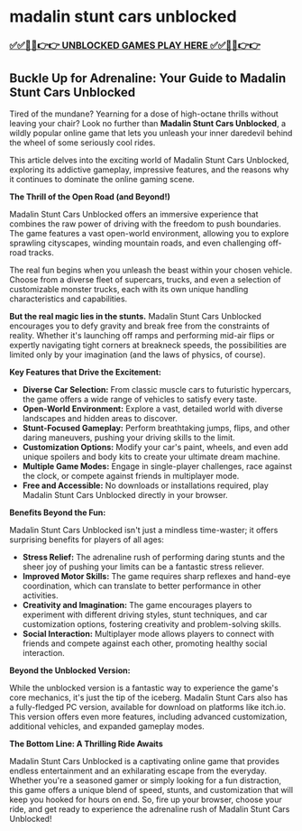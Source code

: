# madalin stunt cars unblocked

### [✅✅🔴🔴👉👉 UNBLOCKED GAMES PLAY HERE ✅✅🔴🔴👉👉](https://topstoryindia.com)

## Buckle Up for Adrenaline: Your Guide to Madalin Stunt Cars Unblocked

Tired of the mundane? Yearning for a dose of high-octane thrills without leaving your chair? Look no further than **Madalin Stunt Cars Unblocked**, a wildly popular online game that lets you unleash your inner daredevil behind the wheel of some seriously cool rides.

This article delves into the exciting world of Madalin Stunt Cars Unblocked, exploring its addictive gameplay, impressive features, and the reasons why it continues to dominate the online gaming scene.

**The Thrill of the Open Road (and Beyond!)**

Madalin Stunt Cars Unblocked offers an immersive experience that combines the raw power of driving with the freedom to push boundaries.  The game features a vast open-world environment, allowing you to explore sprawling cityscapes, winding mountain roads, and even challenging off-road tracks. 

The real fun begins when you unleash the beast within your chosen vehicle. Choose from a diverse fleet of supercars, trucks, and even a selection of customizable monster trucks, each with its own unique handling characteristics and capabilities. 

**But the real magic lies in the stunts.** Madalin Stunt Cars Unblocked encourages you to defy gravity and break free from the constraints of reality. Whether it's launching off ramps and performing mid-air flips or expertly navigating tight corners at breakneck speeds, the possibilities are limited only by your imagination (and the laws of physics, of course).

**Key Features that Drive the Excitement:**

* **Diverse Car Selection:** From classic muscle cars to futuristic hypercars, the game offers a wide range of vehicles to satisfy every taste.
* **Open-World Environment:** Explore a vast, detailed world with diverse landscapes and hidden areas to discover.
* **Stunt-Focused Gameplay:** Perform breathtaking jumps, flips, and other daring maneuvers, pushing your driving skills to the limit.
* **Customization Options:** Modify your car's paint, wheels, and even add unique spoilers and body kits to create your ultimate dream machine.
* **Multiple Game Modes:** Engage in single-player challenges, race against the clock, or compete against friends in multiplayer mode.
* **Free and Accessible:** No downloads or installations required, play Madalin Stunt Cars Unblocked directly in your browser.

**Benefits Beyond the Fun:**

Madalin Stunt Cars Unblocked isn't just a mindless time-waster; it offers surprising benefits for players of all ages:

* **Stress Relief:**  The adrenaline rush of performing daring stunts and the sheer joy of pushing your limits can be a fantastic stress reliever.
* **Improved Motor Skills:**  The game requires sharp reflexes and hand-eye coordination, which can translate to better performance in other activities.
* **Creativity and Imagination:**  The game encourages players to experiment with different driving styles, stunt techniques, and car customization options, fostering creativity and problem-solving skills.
* **Social Interaction:** Multiplayer mode allows players to connect with friends and compete against each other, promoting healthy social interaction.

**Beyond the Unblocked Version:**

While the unblocked version is a fantastic way to experience the game's core mechanics, it's just the tip of the iceberg. Madalin Stunt Cars also has a fully-fledged PC version, available for download on platforms like itch.io. This version offers even more features, including advanced customization, additional vehicles, and expanded gameplay modes.

**The Bottom Line: A Thrilling Ride Awaits**

Madalin Stunt Cars Unblocked is a captivating online game that provides endless entertainment and an exhilarating escape from the everyday. Whether you're a seasoned gamer or simply looking for a fun distraction, this game offers a unique blend of speed, stunts, and customization that will keep you hooked for hours on end. So, fire up your browser, choose your ride, and get ready to experience the adrenaline rush of Madalin Stunt Cars Unblocked!